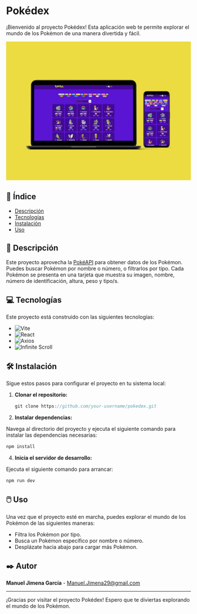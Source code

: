 # Pokédex

¡Bienvenido al proyecto Pokédex! Esta aplicación web te permite explorar el mundo de los Pokémon de una manera divertida y fácil.

![Pokédex Interface](src/assets/mockuper.webp)

## 📖 Índice

- [Descripción](#descripción)
- [Tecnologías](#tecnologías)
- [Instalación](#instalación)
- [Uso](#uso)

## 📘 Descripción

Este proyecto aprovecha la [PokéAPI](https://pokeapi.co/) para obtener datos de los Pokémon. Puedes buscar Pokémon por nombre o número, o filtrarlos por tipo. Cada Pokémon se presenta en una tarjeta que muestra su imagen, nombre, número de identificación, altura, peso y tipo/s.

## 💻 Tecnologías

Este proyecto está construido con las siguientes tecnologías:
- ![Vite](https://img.shields.io/badge/-Vite-646cff?style=flat&logo=vite)
- ![React](https://img.shields.io/badge/-React-61DAFB?style=flat&logo=react)
- ![Axios](https://img.shields.io/badge/-Axios-671ddf?style=flat&logo=axios)
- ![Infinite Scroll](https://img.shields.io/badge/-Infinite_Scroll-208080?style=flat)

## 🛠️ Instalación

Sigue estos pasos para configurar el proyecto en tu sistema local:

1. **Clonar el repositorio:**

     ```js
   git clone https://github.com/your-username/pokedex.git
   ```
2. **Instalar dependencias:**

Navega al directorio del proyecto y ejecuta el siguiente comando para instalar las dependencias necesarias:

```js
npm install
 ```

4. **Inicia el servidor de desarrollo:**

Ejecuta el siguiente comando para arrancar:

```js
npm run dev
```

## 🖱️ Uso

Una vez que el proyecto esté en marcha, puedes explorar el mundo de los Pokémon de las siguientes maneras:
- Filtra los Pokémon por tipo.
- Busca un Pokémon específico por nombre o número.
- Desplázate hacia abajo para cargar más Pokémon.

## ✒️ Autor

**Manuel Jimena García** - Manuel.Jimena29@gmail.com

---

¡Gracias por visitar el proyecto Pokédex! Espero que te diviertas explorando el mundo de los Pokémon.
